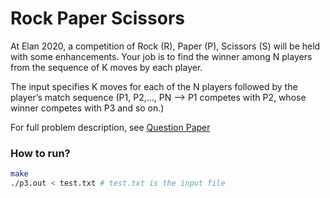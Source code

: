 # Rock Paper Scissors

At Elan 2020, a competition of Rock (R), Paper (P), Scissors (S) will be held with some
enhancements. Your job is to find the winner among N players from the sequence of K
moves by each player.

The input specifies K moves for each of the N players followed by the player’s match
sequence (P1, P2,..., PN —> P1 competes with P2, whose winner competes with P3 and
so on.)

For full problem description, see [Question Paper](#)

### How to run?

```bash
make
./p3.out < test.txt	# test.txt is the input file
```
